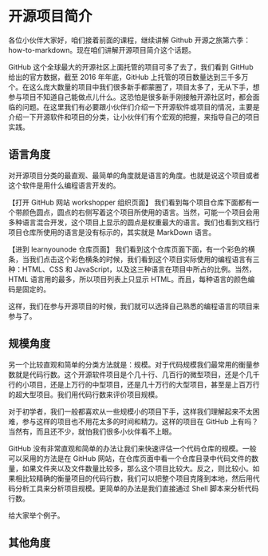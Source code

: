 # 开源项目简介

各位小伙伴大家好，咱们接着前面的课程，继续讲解 Github 开源之旅第六季：how-to-markdown。现在咱们讲解开源项目简介这个话题。

GitHub 这个全球最大的开源社区上面托管的项目可多了去了，我们看到 GitHub 给出的官方数据，截至 2016 年年底，GitHub 上托管的项目数量达到三千多万个。在这么庞大数量的项目中我们很多新手都蒙圈了，项目太多了，无从下手，想参与项目不知道自己能做点儿什么。这恐怕是很多新手刚接触开源社区时，都会面临的问题。在这里我们有必要跟小伙伴们介绍一下开源软件或项目的情况，主要是介绍一下开源软件和项目的分类，让小伙伴们有个宏观的把握，来指导自己的项目实践。

## 语言角度

对开源项目分类的最直观、最简单的角度就是语言的角度。也就是说这个项目或者这个软件是用什么编程语言开发的。

【打开 GitHub 网站 workshopper 组织页面】
我们看到每个项目仓库下面都有一个带颜色圆点，圆点的右侧写着这个项目所使用的语言。当然，可能一个项目会用多种语言混合开发，这个项目上显示的圆点是权重最大的语言。我们也看到文档行项目仓库所使用的语言是没有标示的，其实就是 MarkDown 语言。

【进到 learnyounode 仓库页面】
我们看到这个仓库页面下面，有一个彩色的横条，当我们点击这个彩色横条的时候，我们看到这个项目实际使用的编程语言有三种：HTML、CSS 和 JavaScript，以及这三种语言在项目中所占的比例。当然，HTML 语言用的最多，所以项目列表上只显示 HTML。而且，每种语言的颜色编码是固定的。

这样，我们在参与开源项目的时候，我们就可以选择自己熟悉的编程语言的项目来参与了。

## 规模角度

另一个比较直观和简单的分类方法就是：规模。对于代码规模我们最常用的衡量参数就是代码行数。这个开源软件项目是个几十行、几百行的微型项目，还是个几千行的小项目，还是上万行的中型项目，还是几十万行的大型项目，甚至是上百万行的超大型项目。我们用代码行数来评价项目规模。

对于初学者，我们一般都喜欢从一些规模小的项目下手，这样我们理解起来不太困难，参与这样的项目也不用花太多的时间和精力。这样的项目在 GitHub 上有吗？当然有，而且还不少，就怕我们很多小伙伴看不上眼。

GitHub 没有非常直观和简单的办法让我们来快速评估一个代码仓库的规模。一般可以采用的方法是在 GitHub 网站，在仓库页面中看一个仓库目录中代码文件的数量，如果文件夹以及文件数量比较多，那么这个项目比较大。反之，则比较小。如果相比较精确的衡量项目的代码行数，我们可以把整个项目克隆到本地，然后用代码分析工具来分析项目规模。更简单的办法是我们直接通过 Shell 脚本来分析代码行数。

给大家举个例子。

## 其他角度


